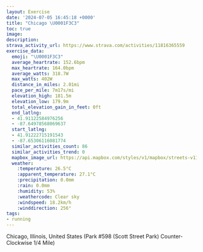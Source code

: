 ```yaml
---
layout: Exercise
date: '2024-07-05 16:45:18 +0000'
title: "Chicago \U0001F3C3"
toc: true
image:
description:
strava_activity_url: https://www.strava.com/activities/11816365559
exercise_data:
  emoji: "\U0001F3C3"
  average_heartrate: 152.6bpm
  max_heartrate: 164.0bpm
  average_watts: 318.7W
  max_watts: 402W
  distance_in_miles: 2.01mi
  pace_per_mile: 7m17s/mi
  elevation_high: 181.5m
  elevation_low: 179.9m
  total_elevation_gain_in_feet: 0ft
  end_latlng:
  - 41.91122584976256
  - -87.64978568069637
  start_latlng:
  - 41.91222715191543
  - -87.65306116081774
  similar_activities_count: 86
  similar_activities_trend: 0
  mapbox_image_url: https://api.mapbox.com/styles/v1/mapbox/streets-v11/static/path-5+787af2-1.0(i%7Bx~F%60l~uOCa%40Di%40%3Fc%40EUMM%3FCb%40c%40%7CAiC%40k%40PgAAg%40KS%3FCRQFOEe%40BcGEwEBcADEJABABM%40kDEuC%3FeAD%5BHCn%40Bp%40ARFBNE%7CCHxAFVNPJFRD%5E%3F%7C%40CVOJSHc%40CeA%40u%40E%7B%40GWIKSMMAq%40%40_%40BSFKHMTGXC%5C%3FbADzADNHNRLRD~%40CXCVMLQDS%40_%40%3F_BCeAIWOQSI%5BC%7D%40DMBWPM%5CE%5CArABnAH%5ENRPHzACJCRINOHYBSAmBC%7D%40Ia%40IMKIWC%7BAFUPMTIl%40AxADfAFTHLPNRBn%40Ax%40INIJUBU%3FiACgBCWMUOOKCkCEICYM_%40FWCm%40BKBGFWDCBAPB%5EA%60%40HhC%40zB%3FjEBfBApBHt%40Ib%40%3FP),pin-s-s+e5b22e(-87.65137,41.91173),pin-s-f+89ae00(-87.64802999999995,41.911040000000014)/auto/800x800?access_token=pk.eyJ1Ijoiam9zaGJlY2ttYW4iLCJhIjoiY205eWR2aDd1MWZ6djJrbXc4a3M0bWZleiJ9.XiG9OWkNcZk2QzjJbxLB4A
  weather:
    :temperature: 26.5°C
    :apparent_temperature: 27.1°C
    :precipitation: 0.0mm
    :rain: 0.0mm
    :humidity: 53%
    :weathercode: Clear sky
    :windspeed: 18.2km/h
    :winddirection: 256°
tags:
- running
---
```

Chicago, Illinois, United States (Park #598 (Scott Street Park) Counter-Clockwise 1/4 Mile)
